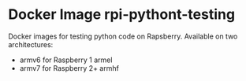 # Docker Image rpi-pythont-testing
Docker images for testing python code on Rapsberry.
Available on two architectures:
- armv6 for Raspberry 1 armel
- armv7 for Raspberry 2+ armhf
